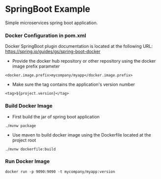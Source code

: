  # SpringBoot Example
Simple microservices spring boot application.

### Docker Configuration in pom.xml

Docker SpringBoot plugin documentation is located at the following URL:
https://spring.io/guides/gs/spring-boot-docker

- Provide the docker hub repository or other repository using the docker image prefix parameter

```
<docker.image.prefix>mycompany/myapp</docker.image.prefix>
```

- Make sure the tag contains the application's version number

```
<tag>${project.version}</tag>
```


### Build Docker Image
- First build the jar of spring boot application

```
./mvnw package
```
- Use maven to build docker image using the Dockerfile located at the project root

```
./mvnw dockerfile:build
```

### Run Docker Image

```
docker run -p 9090:9090 -t mycompany/myapp:version
```
